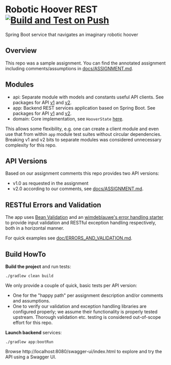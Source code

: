 # Robotic Hoover REST [![Build and Test on Push](https://github.com/manosbatsis/robotic-hoover-rest/actions/workflows/build.yml/badge.svg)](https://github.com/manosbatsis/robotic-hoover-rest/actions/workflows/build.yml)

Spring Boot service that navigates an imaginary robotic hoover

## Overview

This repo was a sample assignment. You can find the annotated assignment 
including comments/assumptions in [docs/ASSIGNMENT.md](doc/ASSIGNMENT.md).

## Modules

- api: Separate module with models and constants useful API clients. 
  See packages for API [v1](api/src/main/kotlin/com/github/manosbatsis/robotichooverrest/api/instruction/v1) 
  and [v2](api/src/main/kotlin/com/github/manosbatsis/robotichooverrest/api/instruction/v2).
- app: Backend REST services application based on Spring Boot. See packages for API 
  [v1](app/src/main/kotlin/com/github/manosbatsis/robotichooverrest/app/instruction/v1) 
  and [v2](app/src/main/kotlin/com/github/manosbatsis/robotichooverrest/app/instruction/v2).
- domain: Core implementation, see `HooverState` [here](domain/src/main/kotlin/com/github/manosbatsis/robotichooverrest/domain/instruction).

This allows some flexibility, e.g. one can create a client module and even use that from within `app` module test 
suites without circular dependencies. Breaking v1 and v2 bits to separate modules was considered unnecessary complexity 
for this repo.

## API Versions

Based on our assignment comments this repo provides two API versions:

- v1.0 as requested in the assignment
- v2.0 according to our comments, see  [docs/ASSIGNMENT.md](doc/ASSIGNMENT.md).

## RESTful Errors and Validation

The app uses [Bean Validation](https://beanvalidation.org/)
and an [wimdeblauwe's error handling starter](https://wimdeblauwe.github.io/error-handling-spring-boot-starter/current/) 
to provide input validation and RESTful exception handling respectively, both in a horizontal manner. 

For quick examples see [doc/ERRORS_AND_VALIDATION.md](doc/ERRORS_AND_VALIDATION.md).

## Build HowTo

**Build the project** and run tests:

	./gradlew clean build

We only provide a couple of quick, basic tests per API version:

- One for the "happy path" per assignment description and/or comments and assumptions.
- One to verify our validation and exception handling libraries are configured properly; 
  we assume their functionality is properly tested upstream. Thorough validation etc. testing 
  is considered out-of-scope effort for this repo.

**Launch backend** services:

	./gradlew app:bootRun

Browse http://localhost:8080/swagger-ui/index.html to explore and try the API using a Swagger UI.